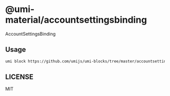 # @umi-material/accountsettingsbinding

AccountSettingsBinding

## Usage

```sh
umi block https://github.com/umijs/umi-blocks/tree/master/accountsettingsbinding
```

## LICENSE

MIT

